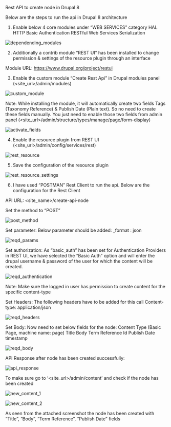 Rest API to create node in Drupal 8

Below are the steps to run the api in Drupal 8 architecture

1. Enable below 4 core modules under “WEB SERVICES” category
HAL
HTTP Basic Authentication
RESTful Web Services
Serialization

![dependending_modules](https://user-images.githubusercontent.com/82392042/114506551-97ea5b80-9c4f-11eb-8c12-b5f72601fe9b.png)


2. Additionally a contrib module “REST UI” has been installed to change permission & settings of the resource plugin through an interface


Module URL: https://www.drupal.org/project/restui

3. Enable the custom module “Create Rest Api” in Drupal modules panel (<site_url>/admin/modules)

![custom_module](https://user-images.githubusercontent.com/82392042/114506628-b2bcd000-9c4f-11eb-989f-210fe2d69607.png)


Note: While installing the module, it will automatically create two fields Tags (Taxonomy Reference) & Publish Date (Plain text). So no need to create these fields manually. You just need to enable those two fields from admin panel (<site_url>/admin/structure/types/manage/page/form-display)

![activate_fields](https://user-images.githubusercontent.com/82392042/114507087-45f60580-9c50-11eb-8afa-c5cc9dcea810.png)


4. Enable the resource plugin from REST UI (<site_url>/admin/config/services/rest)

![rest_resource](https://user-images.githubusercontent.com/82392042/114507166-5efeb680-9c50-11eb-8743-c9e3a3ce8087.png)

5. Save the configuration of the resource plugin

![rest_resource_settings](https://user-images.githubusercontent.com/82392042/114507194-6625c480-9c50-11eb-9588-e571c5594977.png)


6. I have used “POSTMAN” Rest Client to run the api. Below are the configuration for the Rest Client

API URL: <site_name>/create-api-node

Set the method to “POST”

![post_method](https://user-images.githubusercontent.com/82392042/114507398-b13fd780-9c50-11eb-9ca1-873544831072.png)


Set parameter:
Below parameter should be added:
_format : json

![reqd_params](https://user-images.githubusercontent.com/82392042/114507682-15fb3200-9c51-11eb-9364-1fbfbd87c56e.png)


Set authorization:
As “basic_auth” has been set for Authentication Providers in REST UI, we have selected the “Basic Auth” option and will enter the drupal username & password of the user for which the content will be created.

![reqd_authentication](https://user-images.githubusercontent.com/82392042/114507627-fd8b1780-9c50-11eb-8d88-43183b37b24a.png)

Note: Make sure the logged in user has permission to create content for the specific content-type

Set Headers:
The following headers have to be added for this call
Content-type: application/json

![reqd_headers](https://user-images.githubusercontent.com/82392042/114507739-30351000-9c51-11eb-9893-820d744e0d30.png)


Set Body:
Now need to set below fields for the node:
Content Type (Basic Page, machine name: page)
Title
Body
Term Reference Id
Publish Date timestamp

![reqd_body](https://user-images.githubusercontent.com/82392042/114507863-5955a080-9c51-11eb-9851-23386df37084.png)

API Response after node has been created successfully:

![api_response](https://user-images.githubusercontent.com/82392042/114507909-696d8000-9c51-11eb-891d-c039f8a61aed.png)


To make sure go to ‘<site_url>/admin/content’ and check if the node has been created

![new_content_1](https://user-images.githubusercontent.com/82392042/114508008-87d37b80-9c51-11eb-82d1-03b610090358.png)

![new_content_2](https://user-images.githubusercontent.com/82392042/114508019-8ace6c00-9c51-11eb-82f3-42a9dec02340.png)

As seen from the attached screenshot the node has been created with “Title”, “Body”, “Term Reference”, “Publish Date” fields
